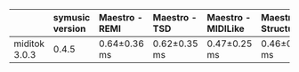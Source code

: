 |               | symusic version   | Maestro - REMI   | Maestro - TSD   | Maestro - MIDILike   | Maestro - Structured   | MMD - REMI   | MMD - TSD    | MMD - MIDILike   | MMD - Structured   | POP909 - REMI   | POP909 - TSD   | POP909 - MIDILike   | POP909 - Structured   |
|:--------------|:------------------|:-----------------|:----------------|:---------------------|:-----------------------|:-------------|:-------------|:-----------------|:-------------------|:----------------|:---------------|:--------------------|:----------------------|
| miditok 3.0.3 | 0.4.5             | 0.64±0.36 ms     | 0.62±0.35 ms    | 0.47±0.25 ms         | 0.46±0.32 ms           | 1.55±3.68 ms | 1.54±3.68 ms | 1.40±3.63 ms     | 0.40±0.51 ms       | 0.32±0.07 ms    | 0.30±0.07 ms   | 0.24±0.06 ms        | 0.16±0.03 ms          |
